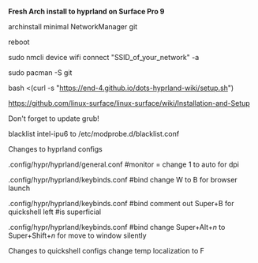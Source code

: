 <b>Fresh Arch install to hyprland on Surface Pro 9</b>

archinstall minimal NetworkManager git

reboot

sudo nmcli device wifi connect "SSID_of_your_network" -a

sudo pacman -S git

bash <(curl -s "https://end-4.github.io/dots-hyprland-wiki/setup.sh")

https://github.com/linux-surface/linux-surface/wiki/Installation-and-Setup

Don't forget to update grub!

blacklist intel-ipu6 to /etc/modprobe.d/blacklist.conf

Changes to hyprland configs

.config/hypr/hyprland/general.conf #monitor  = change 1 to auto for dpi

.config/hypr/hyprland/keybinds.conf #bind change W to B for browser launch

.config/hypr/hyprland/keybinds.conf #bind comment out Super+B for quickshell left #is superficial

.config/hypr/hyprland/keybinds.conf #bind change Super+Alt+<i>n</i> to Super+Shift+<i>n</i> for move to window silently 

Changes to quickshell configs
change temp localization to F
